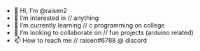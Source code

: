 - 👋 Hi, I’m @raisen2
- 👀 I’m interested in // anything
- 🌱 I’m currently learning // c programming on college
- 💞️ I’m looking to collaborate on // fun projects (arduino related)
- 📫 How to reach me // raisen#6788 @ discord 

<!---
raisen2/raisen2 is a ✨ special ✨ repository because its `README.md` (this file) appears on your GitHub profile.
You can click the Preview link to take a look at your changes.
--->
